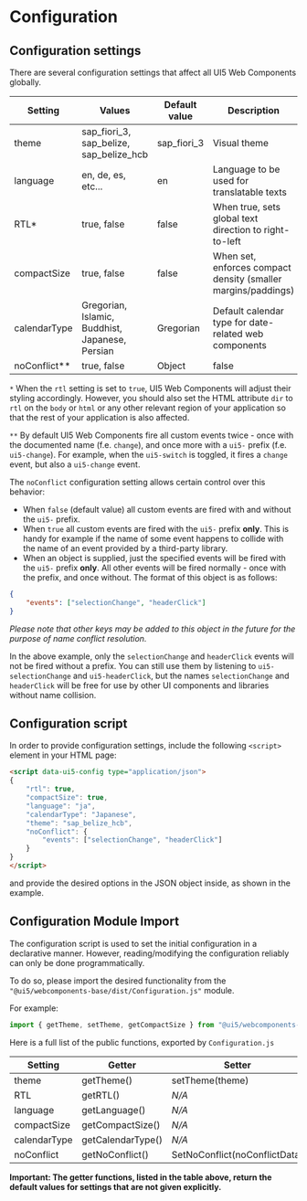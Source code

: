# Configuration


## Configuration settings

There are several configuration settings that affect all UI5 Web Components globally.

  Setting    |                     Values                      | Default value |                          Description
------------ | ----------------------------------------------- | ------------- | -------------------------------------------------------------
theme        | sap_fiori_3, sap_belize, sap_belize_hcb         | sap_fiori_3   | Visual theme
language     | en, de, es, etc...                              | en            | Language to be used for translatable texts
RTL*         | true, false                                     | false         | When true, sets global text direction to right-to-left
compactSize  | true, false                                     | false         | When set, enforces compact density (smaller margins/paddings)
calendarType | Gregorian, Islamic, Buddhist, Japanese, Persian | Gregorian     | Default calendar type for date-related web components
noConflict** | true, false | Object                            | false         | When set to true, all events will be fired with a "ui5-" prefix only

`*` When the `rtl` setting is set to `true`, UI5 Web Components will adjust their styling accordingly.
However, you should also set the HTML attribute `dir` to `rtl` on the `body` or `html` or any other relevant region of your application
so that the rest of your application is also affected. 

`**` By default UI5 Web Components fire all custom events twice - once with the documented name (f.e. `change`), and once more with a `ui5-` prefix (f.e. `ui5-change`).
For example, when the `ui5-switch` is toggled, it fires a `change` event, but also a `ui5-change` event.

The `noConflict` configuration setting allows certain control over this behavior:
 - When `false` (default value) all custom events are fired with and without the `ui5-` prefix.
 - When `true` all custom events are fired with the `ui5-` prefix **only**. 
 This is handy for example if the name of some event happens to collide with the name of an event provided by a third-party library.
 - When an object is supplied, just the specified events will be fired with the `ui5-` prefix **only**.
 All other events will be fired normally - once with the prefix, and once without. 
 The format of this object is as follows:
 ```json
 {
	 "events": ["selectionChange", "headerClick"]
 }
 ```
 *Please note that other keys may be added to this object in the future for the purpose of name conflict resolution.*
 
 In the above example, only the `selectionChange` and `headerClick` events will not be fired without a prefix. 
 You can still use them by listening to `ui5-selectionChange` and `ui5-headerClick`, but the names `selectionChange` and `headerClick` will be
 free for use by other UI components and libraries without name collision.

## Configuration script

In order to provide configuration settings, include the following ```<script>``` element in your HTML page:

```html
<script data-ui5-config type="application/json">
{
	"rtl": true,
	"compactSize": true,
	"language": "ja",
	"calendarType": "Japanese",
	"theme": "sap_belize_hcb",
	"noConflict": {
		"events": ["selectionChange", "headerClick"]
	}
}
</script>
```

and provide the desired options in the JSON object inside, as shown in the example.

## Configuration Module Import

The configuration script is used to set the initial configuration in a declarative manner.
However, reading/modifying the configuration reliably can only be done programmatically.

To do so, please import the desired functionality from the `"@ui5/webcomponents-base/dist/Configuration.js"` module.

For example:
```js
import { getTheme, setTheme, getCompactSize } from "@ui5/webcomponents-base/dist/Configuration.js";
``` 

Here is a full list of the public functions, exported by `Configuration.js`

Setting | Getter | Setter
--------|--------|-------
theme   | getTheme() | setTheme(theme)
RTL   | getRTL() | *N/A*
language   | getLanguage() | *N/A*
compactSize   | getCompactSize() | *N/A*
calendarType   | getCalendarType() | *N/A*
noConflict | getNoConflict() | SetNoConflict(noConflictData)

**Important: The getter functions, listed in the table above, return the default values for settings that are not given explicitly.**

